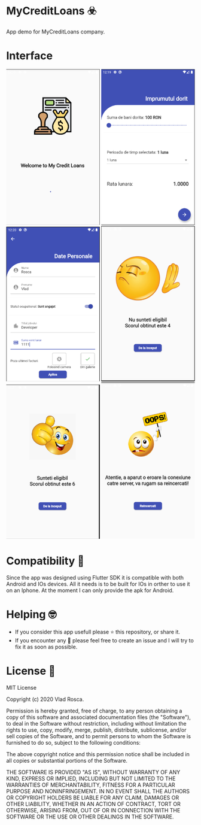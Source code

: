 # MyCreditLoans :biohazard:
App demo for MyCreditLoans company.

# Interface
<img src="https://raw.githubusercontent.com/VladRoscaDev/my_credit_loans/master/images/1.PNG" width="250">
<img src="https://raw.githubusercontent.com/VladRoscaDev/my_credit_loans/master/images/2.PNG" width="250">
<img src="https://raw.githubusercontent.com/VladRoscaDev/my_credit_loans/master/images/3.PNG" width="250">
<img src="https://raw.githubusercontent.com/VladRoscaDev/my_credit_loans/master/images/4.PNG" width="250">
<img src="https://raw.githubusercontent.com/VladRoscaDev/my_credit_loans/master/images/5.PNG" width="250">
<img src="https://raw.githubusercontent.com/VladRoscaDev/my_credit_loans/master/images/6.PNG" width="250">



# Compatibility :iphone:
Since the app was designed using Flutter SDK it is compatible with both Android and IOs devices. All it needs is to be built for IOs in orther to use it on an Iphone.
At the moment I can only provide the apk for Android. 
 
 

# Helping :nerd_face:
- If you consider this app usefull please :star: this repository, or share it.
- If you encounter any :bug: please feel free to create an issue and I will try to fix it as soon as possible.


# License :scroll:
MIT License

Copyright (c) 2020 Vlad Rosca.

Permission is hereby granted, free of charge, to any person obtaining a copy
of this software and associated documentation files (the "Software"), to deal
in the Software without restriction, including without limitation the rights
to use, copy, modify, merge, publish, distribute, sublicense, and/or sell
copies of the Software, and to permit persons to whom the Software is
furnished to do so, subject to the following conditions:

The above copyright notice and this permission notice shall be included in all
copies or substantial portions of the Software.

THE SOFTWARE IS PROVIDED "AS IS", WITHOUT WARRANTY OF ANY KIND, EXPRESS OR
IMPLIED, INCLUDING BUT NOT LIMITED TO THE WARRANTIES OF MERCHANTABILITY,
FITNESS FOR A PARTICULAR PURPOSE AND NONINFRINGEMENT. IN NO EVENT SHALL THE
AUTHORS OR COPYRIGHT HOLDERS BE LIABLE FOR ANY CLAIM, DAMAGES OR OTHER
LIABILITY, WHETHER IN AN ACTION OF CONTRACT, TORT OR OTHERWISE, ARISING FROM,
OUT OF OR IN CONNECTION WITH THE SOFTWARE OR THE USE OR OTHER DEALINGS IN THE
SOFTWARE.
